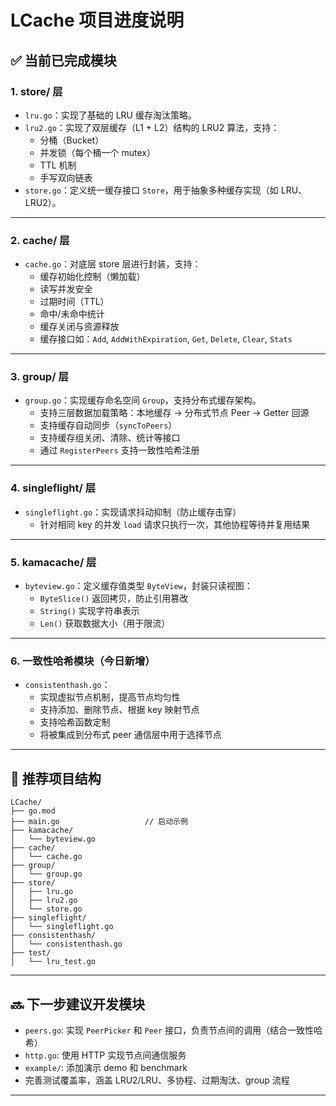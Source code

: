 # LCache 项目进度说明

## ✅ 当前已完成模块

### 1. store/ 层
- `lru.go`：实现了基础的 LRU 缓存淘汰策略。
- `lru2.go`：实现了双层缓存（L1 + L2）结构的 LRU2 算法，支持：
  - 分桶（Bucket）
  - 并发锁（每个桶一个 mutex）
  - TTL 机制
  - 手写双向链表
- `store.go`：定义统一缓存接口 `Store`，用于抽象多种缓存实现（如 LRU、LRU2）。

---

### 2. cache/ 层
- `cache.go`：对底层 store 层进行封装，支持：
  - 缓存初始化控制（懒加载）
  - 读写并发安全
  - 过期时间（TTL）
  - 命中/未命中统计
  - 缓存关闭与资源释放
  - 缓存接口如：`Add`, `AddWithExpiration`, `Get`, `Delete`, `Clear`, `Stats`

---

### 3. group/ 层
- `group.go`：实现缓存命名空间 `Group`，支持分布式缓存架构。
  - 支持三层数据加载策略：本地缓存 → 分布式节点 Peer → Getter 回源
  - 支持缓存自动同步（`syncToPeers`）
  - 支持缓存组关闭、清除、统计等接口
  - 通过 `RegisterPeers` 支持一致性哈希注册

---

### 4. singleflight/ 层
- `singleflight.go`：实现请求抖动抑制（防止缓存击穿）
  - 针对相同 key 的并发 `load` 请求只执行一次，其他协程等待并复用结果

---

### 5. kamacache/ 层
- `byteview.go`：定义缓存值类型 `ByteView`，封装只读视图：
  - `ByteSlice()` 返回拷贝，防止引用篡改
  - `String()` 实现字符串表示
  - `Len()` 获取数据大小（用于限流）

---

### 6. 一致性哈希模块（今日新增）
- `consistenthash.go`：
  - 实现虚拟节点机制，提高节点均匀性
  - 支持添加、删除节点、根据 key 映射节点
  - 支持哈希函数定制
  - 将被集成到分布式 peer 通信层中用于选择节点

---

## 📁 推荐项目结构
```
LCache/
├── go.mod
├── main.go                   // 启动示例
├── kamacache/
│   └── byteview.go
├── cache/
│   └── cache.go
├── group/
│   └── group.go
├── store/
│   ├── lru.go
│   ├── lru2.go
│   └── store.go
├── singleflight/
│   └── singleflight.go
├── consistenthash/
│   └── consistenthash.go
├── test/
│   └── lru_test.go
```

---

## 🔜 下一步建议开发模块

- `peers.go`: 实现 `PeerPicker` 和 `Peer` 接口，负责节点间的调用（结合一致性哈希）
- `http.go`: 使用 HTTP 实现节点间通信服务
- `example/`: 添加演示 demo 和 benchmark
- 完善测试覆盖率，涵盖 LRU2/LRU、多协程、过期淘汰、group 流程

---

